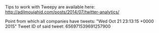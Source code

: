 Tips to work with Tweepy are available here: http://adilmoujahid.com/posts/2014/07/twitter-analytics/

Point from which all companies have tweets: "Wed Oct 21 23:13:15 +0000 2015"
Tweet ID of said tweet: 656971539691257900
